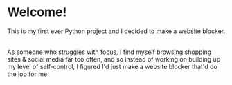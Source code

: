 <h1>Welcome!</h1>
This is my first ever Python project and I decided to make a website blocker. 

<br>
<br>

As someone who struggles with focus, I find myself browsing shopping sites & social media far too often, and so instead of working on building up my level of self-control, I figured I'd just make a website blocker that'd do the job for me
